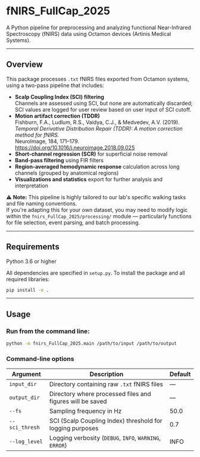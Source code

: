 # fNIRS_FullCap_2025
A Python pipeline for preprocessing and analyzing functional Near-Infrared Spectroscopy (fNIRS) data using Octamon devices (Artinis Medical Systems).

---

##  Overview
This package processes `.txt` fNIRS files exported from Octamon systems, using a two-pass pipeline that includes:
- **Scalp Coupling Index (SCI) filtering**  
  Channels are assessed using SCI, but none are automatically discarded; SCI values are logged for user review based on user input of SCI cutoff.
- **Motion artifact correction (TDDR)**  
  Fishburn, F.A., Ludlum, R.S., Vaidya, C.J., & Medvedev, A.V. (2019).  
  *Temporal Derivative Distribution Repair (TDDR): A motion correction method for fNIRS.*  
  NeuroImage, 184, 171–179. https://doi.org/10.1016/j.neuroimage.2018.09.025
- **Short-channel regression (SCR)** for superficial noise removal
- **Band-pass filtering** using FIR filters
- **Region-averaged hemodynamic response** calculation across long channels (grouped by anatomical regions)
- **Visualizations and statistics** export for further analysis and interpretation

⚠️ **Note:** This pipeline is highly tailored to our lab's specific walking tasks and file naming conventions.  
If you're adapting this for your own dataset, you may need to modify logic within the `fnirs_FullCap_2025/processing/` module — particularly functions for file selection, event parsing, and batch processing.

---

## Requirements
Python 3.6 or higher

All dependencies are specified in `setup.py`. To install the package and all required libraries:
```bash
pip install -e .
```

---

## Usage

### Run from the command line:
```bash
python -m fnirs_FullCap_2025.main /path/to/input /path/to/output
```

### Command-line options
| Argument         | Description                                               | Default |
|------------------|-----------------------------------------------------------|---------|
| `input_dir`      | Directory containing raw `.txt` fNIRS files               | —       |
| `output_dir`     | Directory where processed files and figures will be saved | —       |
| `--fs`           | Sampling frequency in Hz                                  | 50.0    |
| `--sci_thresh`   | SCI (Scalp Coupling Index) threshold for logging purposes | 0.7     |
| `--log_level`    | Logging verbosity (`DEBUG`, `INFO`, `WARNING`, `ERROR`)   | INFO    |
